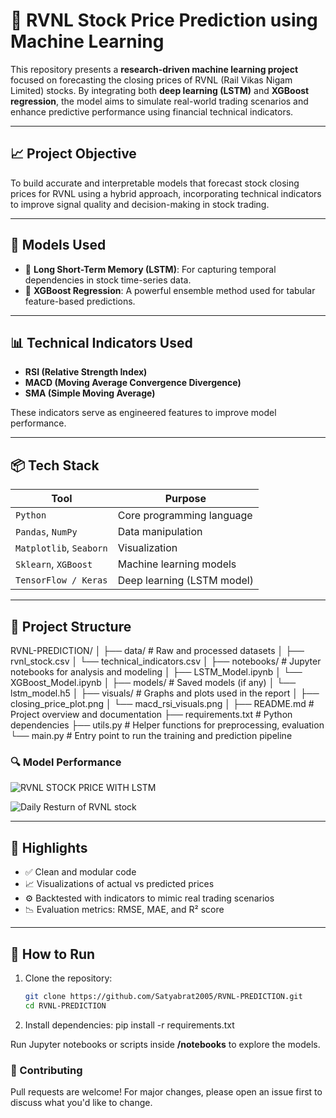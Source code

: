 # 🚆 RVNL Stock Price Prediction using Machine Learning
This repository presents a **research-driven machine learning project** focused on forecasting the closing prices of RVNL (Rail Vikas Nigam Limited) stocks. By integrating both **deep learning (LSTM)** and **XGBoost regression**, the model aims to simulate real-world trading scenarios and enhance predictive performance using financial technical indicators.

---

## 📈 Project Objective

To build accurate and interpretable models that forecast stock closing prices for RVNL using a hybrid approach, incorporating technical indicators to improve signal quality and decision-making in stock trading.

---

## 🧠 Models Used

- 🔹 **Long Short-Term Memory (LSTM)**: For capturing temporal dependencies in stock time-series data.
- 🔹 **XGBoost Regression**: A powerful ensemble method used for tabular feature-based predictions.

---

## 📊 Technical Indicators Used

- **RSI (Relative Strength Index)**  
- **MACD (Moving Average Convergence Divergence)**  
- **SMA (Simple Moving Average)**  

These indicators serve as engineered features to improve model performance.

---

## 📦 Tech Stack

| Tool | Purpose |
|------|---------|
| `Python` | Core programming language |
| `Pandas`, `NumPy` | Data manipulation |
| `Matplotlib`, `Seaborn` | Visualization |
| `Sklearn`, `XGBoost` | Machine learning models |
| `TensorFlow / Keras` | Deep learning (LSTM model) |

---

## 📂 Project Structure

RVNL-PREDICTION/
│
├── data/                     # Raw and processed datasets
│   ├── rvnl_stock.csv
│   └── technical_indicators.csv
│
├── notebooks/                # Jupyter notebooks for analysis and modeling
│   ├── LSTM_Model.ipynb
│   └── XGBoost_Model.ipynb
│
├── models/                   # Saved models (if any)
│   └── lstm_model.h5
│
├── visuals/                  # Graphs and plots used in the report
│   ├── closing_price_plot.png
│   └── macd_rsi_visuals.png
│
├── README.md                 # Project overview and documentation
├── requirements.txt          # Python dependencies
├── utils.py                  # Helper functions for preprocessing, evaluation
└── main.py                   # Entry point to run the training and prediction pipeline

### 🔍 Model Performance

![RVNL STOCK PRICE WITH LSTM](visuals/RVNL_STOCK_PRICE_WITH_LSTM.jpeg)

![Daily Resturn of RVNL stock](visuals/Daily_Return_Distribution.jpeg)

---

## 📌 Highlights

- ✅ Clean and modular code
- 📈 Visualizations of actual vs predicted prices
- ⚙️ Backtested with indicators to mimic real trading scenarios
- 📉 Evaluation metrics: RMSE, MAE, and R² score

---

## 🚀 How to Run

1. Clone the repository:
   ```bash
   git clone https://github.com/Satyabrat2005/RVNL-PREDICTION.git
   cd RVNL-PREDICTION

2. Install dependencies:
    pip install -r requirements.txt

Run Jupyter notebooks or scripts inside **/notebooks** to explore the models.


### 🤝 Contributing

Pull requests are welcome! For major changes, please open an issue first to discuss what you'd like to change.




